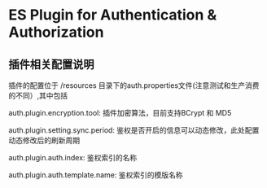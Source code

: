 # ES Plugin for Authentication & Authorization




## 插件相关配置说明

插件的配置位于 /resources 目录下的auth.properties文件(注意测试和生产消费的不同）,其中包括

auth.plugin.encryption.tool: 插件加密算法，目前支持BCrypt 和 MD5

auth.plugin.setting.sync.period: 鉴权是否开启的信息可以动态修改，此处配置动态修改后的刷新周期

auth.plugin.auth.index: 鉴权索引的名称

auth.plugin.auth.template.name: 鉴权索引的模版名称
